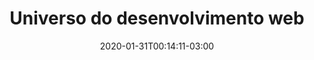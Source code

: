 ---
title: "Universo do desenvolvimento web"
date: 2020-01-31T00:14:11-03:00
draft: true
descricao_rapida: "Como usar as funções core do tensorflow"
---